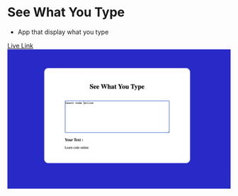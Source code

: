 # See What You Type

- App that display what you type

[Live Link](https://typeandsee.netlify.app/)
![Image](./Image/See_What_You_Type.png)